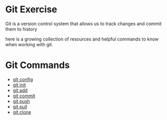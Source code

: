 # Git Exercise

Git is a version control system that allows us to track changes and commit them to history

here is a growing collection of resources and helpful commands to know when working with git.

# Git Commands
- [git config](./Commands/Config.md)
- [git init](./Commands/Init.md)
- [git add](./Commands/Add.md)
- [git commit](./Commands/Commit.md)
- [git push](./Commands/Push.md)
- [git pull](./Commands/Pull.md)
- [git clone](./Commands/Clone.md)
